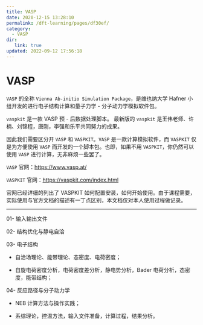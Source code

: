 ```yaml
---
title: VASP
date: 2020-12-15 13:28:10
permalink: /dft-learning/pages/df30ef/
category:
  - VASP
dir:
   link: true
updated: 2022-09-12 17:56:18
---
```


# VASP

`VASP` 的全称 `Vienna Ab-initio Simulation Package`，是维也纳大学 Hafner 小组开发的进行电子结构计算和量子力学 - 分子动力学模拟软件包。

`vaspkit` 是一款 VASP 预 - 后数据处理脚本。 最新版的 `vaspkit` 是王伟老师、许楠、刘锦程，唐刚，李强和乐平共同努力的成果。

因此我们需要区分开 `VASP` 和 `VASPKIT`。`VASP` 是一款计算模拟软件，而 `VASPKIT` 仅是为方便使用 `VASP` 而开发的一个脚本包。也即，如果不用 `VASPKIT`，你仍然可以使用 `VASP` 进行计算，无非麻烦一些罢了。

`VASP` 官网：<https://www.vasp.at/>

`VASPKIT` 官网：<https://vaspkit.com/index.html>

官网已经详细的列出了 VASPKIT 如何配置安装，如何开始使用。由于课程需要，实际使用与官方文档的描述有一丁点区别，本文档仅对本人使用过程做记录。

---

01- 输入输出文件

02- 结构优化与静电自洽

03- 电子结构

- 自洽场理论、能带理论、态密度、电荷密度；

- 自旋电荷密度分析，电荷密度差分析，静电势分析，Bader 电荷分析，态密度，能带结构；

04- 反应路径与分子动力学

- NEB 计算方法与操作实践；

- 系综理论，控温方法，输入文件准备，计算过程，结果分析。

